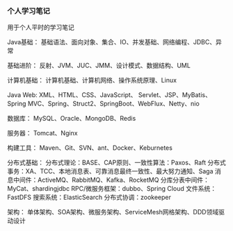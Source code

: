 ### 个人学习笔记

用于个人平时的学习笔记 

Java基础：
		基础语法、面向对象、集合、IO、并发基础、网络编程、JDBC、异常

基础进阶：
		反射、JVM、JUC、JMM、设计模式、数据结构、UML

计算机基础：
		计算机基础、计算机网络、操作系统原理、Linux

Java Web:
		XML、HTML、CSS、JavaScript、
       Servlet、JSP、MyBatis、Spring MVC、Spring、Struct2、SpringBoot、WebFlux、Netty、nio	

数据库：
		MySQL、Oracle、MongoDB、Redis

服务器：
		Tomcat、Nginx

构建工具：
		Maven、Git、SVN、ant、Docker、Keburnetes

分布式基础：
		分布式理论：BASE、CAP原则、一致性算法：Paxos、Raft
		分布式事务：XA、TCC、本地消息表、可靠消息最终一致性、最大努力通知、Saga
		消息中间件：ActiveMQ、RabbitMQ、Kafka、RocketMQ
		分库分表中间件：MyCat、shardingjdbc
		RPC/微服务框架：dubbo、Spring Cloud
		文件系统：FastDFS
		搜索系统：ElasticSearch
		分布式协调：zookeeper		

架构：
		单体架构、SOA架构、微服务架构、ServiceMesh网格架构、DDD领域驱动设计	 